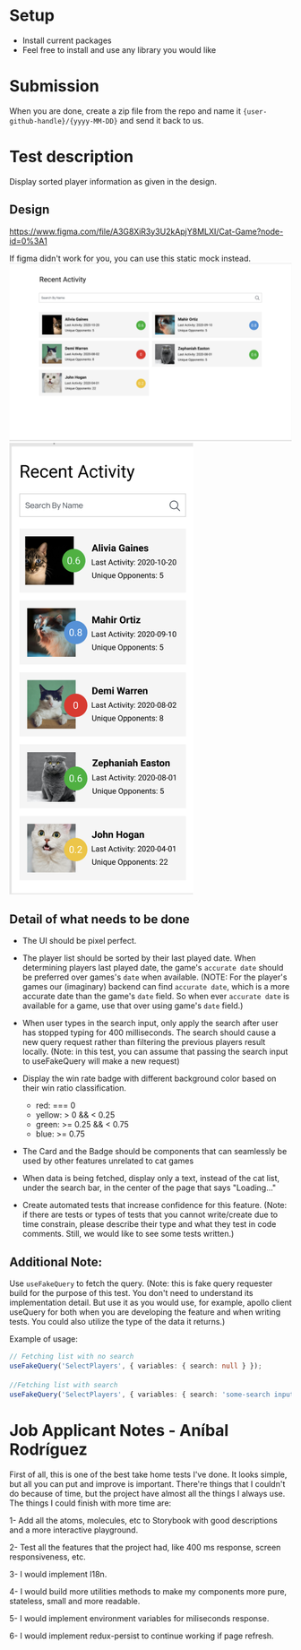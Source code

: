 # Setup

- Install current packages
- Feel free to install and use any library you would like

# Submission

When you are done, create a zip file from the repo and name it `{user-github-handle}/{yyyy-MM-DD}` and send it back to us.

# Test description

Display sorted player information as given in the design.

## Design

https://www.figma.com/file/A3G8XiR3y3U2kApjY8MLXI/Cat-Game?node-id=0%3A1

If figma didn't work for you, you can use this static mock instead.
![Static Desktop View Mock](./desktop-view-mock.png?raw=true "Static Desktop View Mock")
![Static Mobile View Mock](./mobile-view-mock.png?raw=true "Static Mobile View Mock")

## Detail of what needs to be done

- The UI should be pixel perfect.
- The player list should be sorted by their last played date. When determining players last played date, the game's `accurate date` should be preferred over games's `date` when available.
  (NOTE: For the player's games our (imaginary) backend can find `accurate date`, which is a more accurate date than the game's `date` field. So when ever `accurate date` is available for a game, use that over using game's `date` field.)
- When user types in the search input, only apply the search after user has stopped typing for 400 milliseconds. The search should cause a new query request rather than filtering the previous players result locally. (Note: in this test, you can assume that passing the search input to useFakeQuery will make a new request)
- Display the win rate badge with different background color based on their win ratio classification.

  - red: === 0
  - yellow: > 0 && < 0.25
  - green: >= 0.25 && < 0.75
  - blue: >= 0.75
- The Card and the Badge should be components that can seamlessly be used by other features unrelated to cat games
- When data is being fetched, display only a text, instead of the cat list, under the search bar, in the center of the page that says "Loading..."
- Create automated tests that increase confidence for this feature. (Note: if there are tests or types of tests that you cannot write/create due to time constrain, please describe their type and what they test in code comments. Still, we would like to see some tests written.)

## Additional Note:

Use `useFakeQuery` to fetch the query.
(Note: this is fake query requester build for the purpose of this test. You don't need to understand its implementation detail. But use it as you would use, for example, apollo client useQuery for both when you are developing the feature and when writing tests. You could also utilize the type of the data it returns.)

Example of usage:

```typescript
// Fetching list with no search
useFakeQuery('SelectPlayers', { variables: { search: null } });

//Fetching list with search
useFakeQuery('SelectPlayers', { variables: { search: 'some-search input 123' } });
```

# Job Applicant Notes - Aníbal Rodríguez

First of all, this is one of the best take home tests I've done. It looks simple, but all you can put and improve is important. There're things that I couldn't do because of time, but the project have almost all the things I always use. The things I could finish with more time are:

1- Add all the atoms, molecules, etc to Storybook with good descriptions and a more interactive playground.

2- Test all the features that the project had, like 400 ms response, screen responsiveness, etc.

3- I would implement I18n.

4- I would build more utilities methods to make my components more pure, stateless, small and more readable.

5- I would implement environment variables for miliseconds response.

6- I would implement redux-persist to continue working if page refresh.
